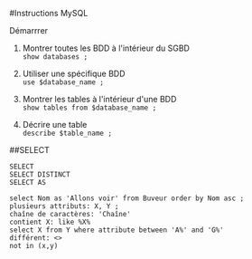 #Instructions MySQL

Démarrrer

1. Montrer toutes les BDD à l'intérieur du SGBD<br />
`show databases ;`

2. Utiliser une spécifique BDD<br />
`use $database_name ;`

3. Montrer les tables à l'intérieur d'une BDD<br />
`show tables from $database_name ;`

4. Décrire une table<br />
`describe $table_name ;`


##SELECT

```
SELECT
SELECT DISTINCT
SELECT AS
```

```
select Nom as 'Allons voir' from Buveur order by Nom asc ;
plusieurs attributs: X, Y ;
chaîne de caractères: 'Chaîne'
contient X: like %X%
select X from Y where attribute between 'A%' and 'G%'
différent: <>
not in (x,y)
```
